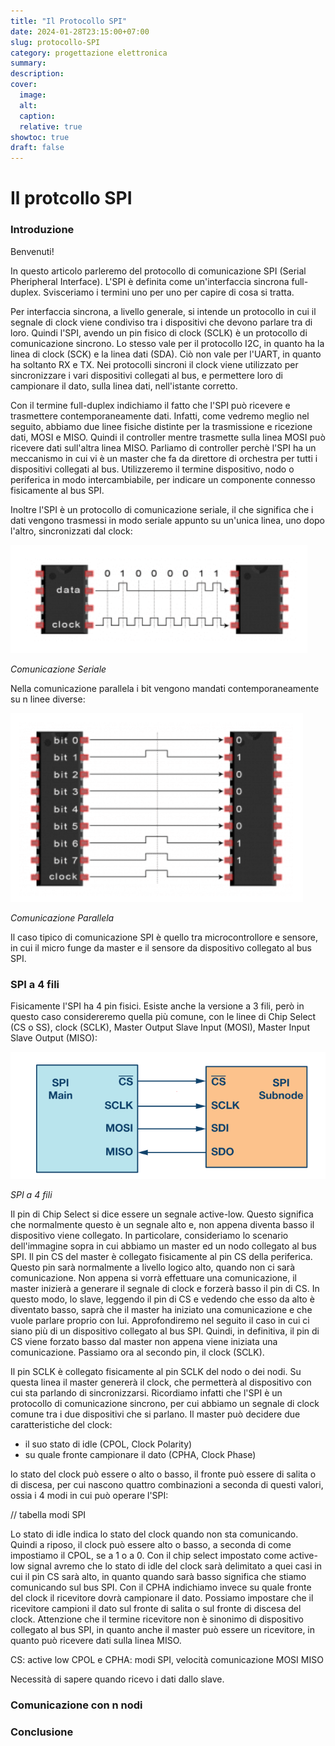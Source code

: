 ```yaml
---
title: "Il Protocollo SPI"
date: 2024-01-28T23:15:00+07:00
slug: protocollo-SPI
category: progettazione elettronica
summary:
description: 
cover:
  image: 
  alt: 
  caption: 
  relative: true
showtoc: true
draft: false
---
```


# Il protcollo SPI

### Introduzione
Benvenuti!

In questo articolo parleremo del protocollo di comunicazione SPI (Serial Pheripheral Interface). L'SPI è definita come un'interfaccia sincrona full-duplex. Svisceriamo i termini uno per uno per capire di cosa si tratta. 

Per interfaccia sincrona, a livello generale, si intende un protocollo in cui il segnale di clock viene condiviso tra i dispositivi che devono parlare tra di loro. Quindi l'SPI, avendo un pin fisico di clock (SCLK) è un protocollo di comunicazione sincrono. Lo stesso vale per il protocollo I2C, in quanto ha la linea di clock (SCK) e la linea dati (SDA). Ciò non vale per l'UART, in quanto ha soltanto RX e TX. Nei protocolli sincroni il clock viene utilizzato per sincronizzare i vari dispositivi collegati al bus, e permettere loro di campionare il dato, sulla linea dati, nell'istante corretto. 

Con il termine full-duplex indichiamo il fatto che l'SPI può ricevere e trasmettere contemporaneamente dati. Infatti, come vedremo meglio nel seguito, abbiamo due linee fisiche distinte per la trasmissione e ricezione dati, MOSI e MISO. Quindi il controller mentre trasmette sulla linea MOSI può ricevere dati sull'altra linea MISO. Parliamo di controller perchè l'SPI ha un meccanismo in cui vi è un master che fa da direttore di orchestra per tutti i dispositivi collegati al bus. Utilizzeremo il termine dispositivo, nodo o periferica in modo intercambiabile, per indicare un componente connesso fisicamente al bus SPI. 

Inoltre l'SPI è un protocollo di comunicazione seriale, il che significa che i dati vengono trasmessi in modo seriale appunto su un'unica linea, uno dopo l'altro, sincronizzati dal clock:

![Comunicazione seriale](/static/images/seriale.png)

*Comunicazione Seriale*

Nella comunicazione parallela i bit vengono mandati contemporaneamente su n linee diverse:

![Comunicazione parallela](/static/images/parallela.png)

*Comunicazione Parallela*

Il caso tipico di comunicazione SPI è quello tra microcontrollore e sensore, in cui il micro funge da master e il sensore da dispositivo collegato al bus SPI. 

### SPI a 4 fili
Fisicamente l'SPI ha 4 pin fisici. Esiste anche la versione a 3 fili, però in questo caso considereremo quella più comune, con le linee di Chip Select (CS o SS), clock (SCLK), Master Output Slave Input (MOSI), Master Input Slave Output (MISO):

![SPI a 4 fili](/static/images//spi-4-wire.png)

*SPI a 4 fili*

Il pin di Chip Select si dice essere un segnale active-low. Questo significa che normalmente questo è un segnale alto e, non appena diventa basso il dispositivo viene collegato. In particolare, consideriamo lo scenario dell'immagine sopra in cui abbiamo un master ed un nodo collegato al bus SPI. Il pin CS del master è collegato fisicamente al pin CS della periferica. Questo pin sarà normalmente a livello logico alto, quando non ci sarà comunicazione. Non appena si vorrà effettuare una comunicazione, il master inizierà a generare il segnale di clock e forzerà basso il pin di CS. In questo modo, lo slave, leggendo il pin di CS e vedendo che esso da alto è diventato basso, saprà che il master ha iniziato una comunicazione e che vuole parlare proprio con lui. Approfondiremo nel seguito il caso in cui ci siano più di un dispositivo collegato al bus SPI. Quindi, in definitiva, il pin di CS viene forzato basso dal master non appena viene iniziata una comunicazione. Passiamo ora al secondo pin, il clock (SCLK). 

Il pin SCLK è collegato fisicamente al pin SCLK del nodo o dei nodi. Su questa linea il master genererà il clock, che permetterà al dispositivo con cui sta parlando di sincronizzarsi. Ricordiamo infatti che l'SPI è un protocollo di comunicazione sincrono, per cui abbiamo un segnale di clock comune tra i due dispositivi che si parlano. Il master può decidere due caratteristiche del clock:

* il suo stato di idle (CPOL, Clock Polarity)
* su quale fronte campionare il dato (CPHA, Clock Phase)

lo stato del clock può essere o alto o basso, il fronte può essere di salita o di discesa, per cui nascono quattro combinazioni a seconda di questi valori, ossia i 4 modi in cui può operare l'SPI:

// tabella modi SPI

Lo stato di idle indica lo stato del clock quando non sta comunicando. Quindi a riposo, il clock può essere alto o basso, a seconda di come impostiamo il CPOL, se a 1 o a 0. Con il chip select impostato come active-low signal avremo che lo stato di idle del clock sarà delimitato a quei casi in cui il pin CS sarà alto, in quanto quando sarà basso significa che stiamo comunicando sul bus SPI. Con il CPHA indichiamo invece su quale fronte del clock il ricevitore dovrà campionare il dato. Possiamo impostare che il ricevitore campioni il dato sul fronte di salita o sul fronte di discesa del clock. Attenzione che il termine ricevitore non è sinonimo di dispositivo collegato al bus SPI, in quanto anche il master può essere un ricevitore, in quanto può ricevere dati sulla linea MISO. 

CS: active low
CPOL e CPHA: modi SPI, velocità comunicazione
MOSI
MISO

Necessità di sapere quando ricevo i dati dallo slave. 

### Comunicazione con n nodi


### Conclusione

